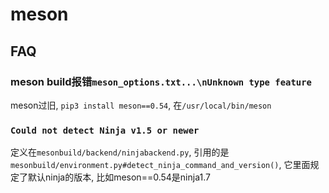 # meson

## FAQ
### meson build报错`meson_options.txt...\nUnknown type feature`
meson过旧, `pip3 install meson==0.54`, 在`/usr/local/bin/meson`

### `Could not detect Ninja v1.5 or newer`
定义在`mesonbuild/backend/ninjabackend.py`, 引用的是`mesonbuild/environment.py#detect_ninja_command_and_version()`, 它里面规定了默认ninja的版本, 比如meson==0.54是ninja1.7
